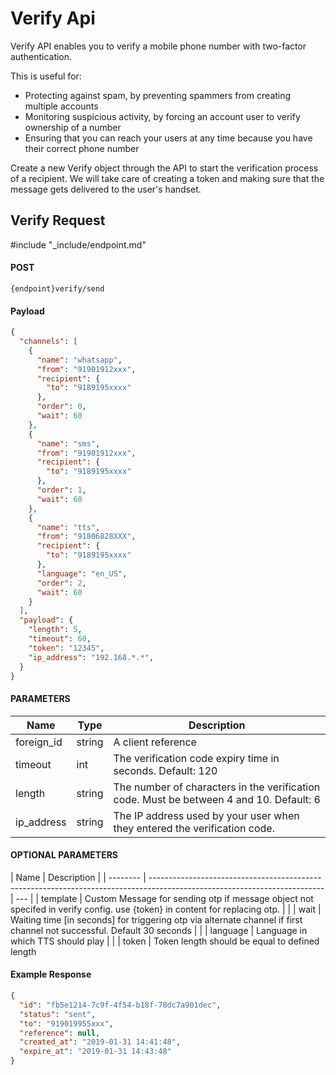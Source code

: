 # Verify Api

Verify API enables you to verify a mobile phone number with two-factor authentication.

This is useful for:

- Protecting against spam, by preventing spammers from creating multiple accounts
- Monitoring suspicious activity, by forcing an account user to verify ownership of a number
- Ensuring that you can reach your users at any time because you have their correct phone number

Create a new Verify object through the API to start the verification process of a recipient. We will take care of creating a token and making sure that the message gets delivered to the user's handset.

## Verify Request
#include "_include/endpoint.md"

#### POST

```
{endpoint}verify/send
```

#### Payload

```json
{
  "channels": [
    {
      "name": "whatsapp",
      "from": "91901912xxx",
      "recipient": {
        "to": "9189195xxxx"
      },
      "order": 0,
      "wait": 60
    },
    {
      "name": "sms",
      "from": "91901912xxx",
      "recipient": {
        "to": "9189195xxxx"
      },
      "order": 1,
      "wait": 60
    },
    {
      "name": "tts",
      "from": "91806828XXX",
      "recipient": {
        "to": "9189195xxxx"
      },
      "language": "en_US",
      "order": 2,
      "wait": 60
    }
  ],
  "payload": {
    "length": 5,
    "timeout": 60,
    "token": "12345",
    "ip_address": "192.168.*.*",
  }
}
```

#### PARAMETERS

| Name       | Type   | Description                                                                             |
| ---------- | ------ | --------------------------------------------------------------------------------------- |
| foreign_id | string | A client reference                                                                      |
| timeout    | int    | The verification code expiry time in seconds. Default: 120                              |
| length     | string | The number of characters in the verification code. Must be between 4 and 10. Default: 6 |
| ip_address | string | The IP address used by your user when they entered the verification code.               |

#### OPTIONAL PARAMETERS

| Name     | Description                                                                                                               |
| -------- | ------------------------------------------------------------------------------------------------------------------------- | --- |
| template | Custom Message for sending otp if message object not specifed in verify config. use {token} in content for replacing otp. |     |
| wait     | Waiting time [in seconds] for triggering otp via alternate channel if first channel not successful. Default 30 seconds | |
| language | Language in which TTS should play | |
| token | Token length should be equal to defined length

#### Example Response

```json
{
  "id": "fb5e1214-7c9f-4f54-b18f-78dc7a901dec",
  "status": "sent",
  "to": "919019955xxx",
  "reference": null,
  "created_at": "2019-01-31 14:41:48",
  "expire_at": "2019-01-31 14:43:48"
}
```
